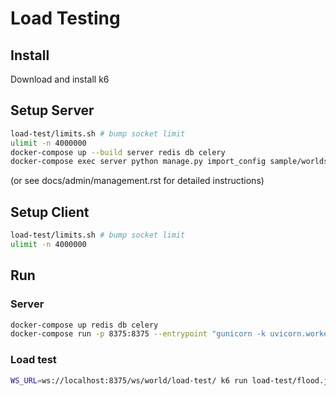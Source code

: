 # Load Testing

## Install
Download and install k6

## Setup Server

```sh
load-test/limits.sh # bump socket limit
ulimit -n 4000000
docker-compose up --build server redis db celery
docker-compose exec server python manage.py import_config sample/worlds/load-test.json
```
(or see docs/admin/management.rst for detailed instructions)

## Setup Client

```sh
load-test/limits.sh # bump socket limit
ulimit -n 4000000
```

## Run

### Server

```sh
docker-compose up redis db celery
docker-compose run -p 8375:8375 --entrypoint "gunicorn -k uvicorn.workers.UvicornWorker --bind 0.0.0.0:8375 --max-requests 1200 --max-requests-jitter 200 -w 32 venueless.asgi:application" server
```

### Load test

```sh
WS_URL=ws://localhost:8375/ws/world/load-test/ k6 run load-test/flood.js
```

